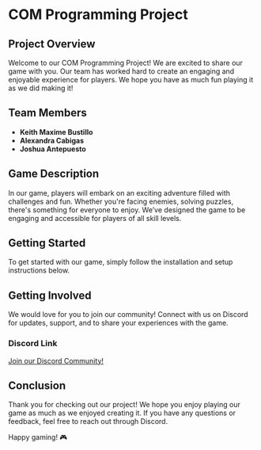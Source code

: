 # COM Programming Project

## Project Overview
Welcome to our COM Programming Project! We are excited to share our game with you. Our team has worked hard to create an engaging and enjoyable experience for players. We hope you have as much fun playing it as we did making it!

## Team Members
- **Keith Maxime Bustillo**
- **Alexandra Cabigas**
- **Joshua Antepuesto**

## Game Description
In our game, players will embark on an exciting adventure filled with challenges and fun. Whether you're facing enemies, solving puzzles, there's something for everyone to enjoy. We’ve designed the game to be engaging and accessible for players of all skill levels.

## Getting Started
To get started with our game, simply follow the installation and setup instructions below.

## Getting Involved
We would love for you to join our community! Connect with us on Discord for updates, support, and to share your experiences with the game.

### Discord Link
[Join our Discord Community!](https://github.com/shawtyngina/ArrayQuest)

## Conclusion
Thank you for checking out our project! We hope you enjoy playing our game as much as we enjoyed creating it. If you have any questions or feedback, feel free to reach out through Discord.

Happy gaming! 🎮